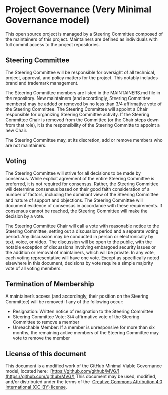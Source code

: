 # Project Governance (Very Minimal Governance model)

This open source project is managed by a Steering Committee composed of the maintainers of this project. Maintainers are
defined as individuals with full commit access to the project repositories.

## Steering Committee

The Steering Committee will be responsible for oversight of all technical, project, approval, and policy matters for the
project. This notably includes brand and trademark management.

The Steering Committee members are listed in the MAINTAINERS.md file in the repository. New maintainers (and accordingly,
Steering Committee members) may be added or removed by no less than 3/4 affirmative vote of the Steering Committee. The
Steering Committee will appoint a Chair responsible for organizing Steering Committee activity. If the Steering Committee
Chair is removed from the Committee (or the Chair steps down from that role), it is the responsibility of the Steering
Committe to appoint a new Chair.

The Steering Committee may, at its discretion, add or remove members who are not maintainers.

## Voting

The Steering Committee will strive for all decisions to be made by consensus. While explicit agreement of the entire
Steering Committee is preferred, it is not required for consensus. Rather, the Steering Committee will determine
consensus based on their good faith consideration of a number of factors, including the dominant view of the Steering
Committee and nature of support and objections. The Steering Committee will document evidence of consensus in accordance
with these requirements. If consensus cannot be reached, the Steering Committee will make the decision by a vote.

The Steering Committee Chair will call a vote with reasonable notice to the Steering Committee, setting out a discussion
period and a separate voting period. Any discussion may be conducted in person or electronically by text, voice, or video.
The discussion will be open to the public, with the notable exception of discussions involving embargoed security issues
or the addition or removal of maintainers, which will be private. In any vote, each voting representative will have one
vote. Except as specifically noted elsewhere in this document, decisions by vote require a simple majority vote of all
voting members.

## Termination of Membership

A maintainer’s access (and accordingly, their position on the Steering Committee) will be removed if any of the following
occur:

- Resignation: Written notice of resignation to the Steering Committee
- Steering Committee Vote: 3/4 affirmative vote of the Steering Committee to remove a member
- Unreachable Member: If a member is unresponsive for more than six months, the remaining active members of the Steering
  Committee may vote to remove the member

## License of this document

This document is a modified work of the GitHub Minimal Viable Governance model, located here: ﻿
[https://github.com/github/MVG/﻿](https://github.com/github/MVG/)
This document may be used, modified, and/or distributed under the terms of the ﻿
[Creative Commons Attribution 4.0 International (CC-BY) license﻿](https://creativecommons.org/licenses/by/4.0/legalcode).
